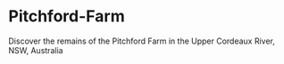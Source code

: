 # Pitchford-Farm
Discover the remains of the Pitchford Farm in the Upper Cordeaux River, NSW, Australia
